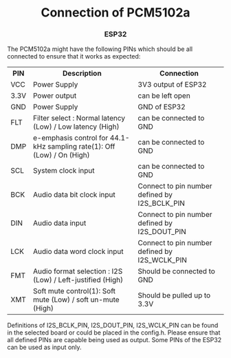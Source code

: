 <h1 align="center">Connection of PCM5102a</h1>
<h3 align="center">ESP32</h3>  

The PCM5102a might have the following PINs which should be all connected to ensure that it works as expected:
<table>
<tr><th>PIN</th><th>Description</th><th>Connection</th></tr>
<tr><td>VCC</td><td>Power Supply</td><td>3V3 output of ESP32</td></tr>
<tr><td>3.3V</td><td>Power output</td><td>can be left open</td></tr>
<tr><td>GND</td><td>Power Supply</td><td>GND of ESP32</td></tr>
<tr><td>FLT</td><td>Filter select : Normal latency (Low) / Low latency (High)</td><td>can be connected to GND</td></tr>
<tr><td>DMP</td><td>e-emphasis control for 44.1-kHz sampling rate(1): Off (Low) / On (High)</td><td>can be connected to GND</td></tr>
<tr><td>SCL</td><td>System clock input</td><td>can be connected to GND</td></tr>
<tr><td>BCK</td><td>Audio data bit clock input</td><td>Connect to pin number defined by I2S_BCLK_PIN</td></tr>
<tr><td>DIN</td><td>Audio data input</td><td>Connect to pin number defined by I2S_DOUT_PIN</td></tr>
<tr><td>LCK</td><td>Audio data word clock input</td><td>Connect to pin number defined by I2S_WCLK_PIN</td></tr>
<tr><td>FMT</td><td>Audio format selection : I2S (Low) / Left-justified (High)</td><td>Should be connected to GND</td></tr>
<tr><td>XMT</td><td>Soft mute control(1): Soft mute (Low) / soft un-mute (High)</td><td>Should be pulled up to 3.3V</td></tr>
</table>

Definitions of I2S_BCLK_PIN, I2S_DOUT_PIN, I2S_WCLK_PIN can be found in the selected board or could be placed in the config.h.
Please ensure that all defined PINs are capable being used as output. Some PINs of the ESP32 can be used as input only.